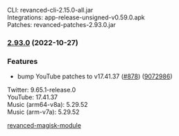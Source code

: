 CLI: revanced-cli-2.15.0-all.jar  
Integrations: app-release-unsigned-v0.59.0.apk  
Patches: revanced-patches-2.93.0.jar  
### [2.93.0](https://github.com/revanced/revanced-patches/compare/v2.92.3...v2.93.0) (2022-10-27)
### Features
* bump YouTube patches to v17.41.37 ([#878](https://github.com/revanced/revanced-patches/issues/878)) ([9072986](https://github.com/revanced/revanced-patches/commit/9072986f99e624386ff51c7eeb1d65158bd9249a))

  
Twitter: 9.65.1-release.0  
YouTube: 17.41.37  
Music (arm64-v8a): 5.29.52  
Music (arm-v7a): 5.29.52  

[revanced-magisk-module](https://github.com/j-hc/revanced-magisk-module)  
